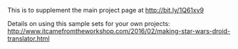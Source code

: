 This is to supplement the main project page at http://bit.ly/1Q61xv9


Details on using this sample sets for your own projects: http://www.itcamefromtheworkshop.com/2016/02/making-star-wars-droid-translator.html
